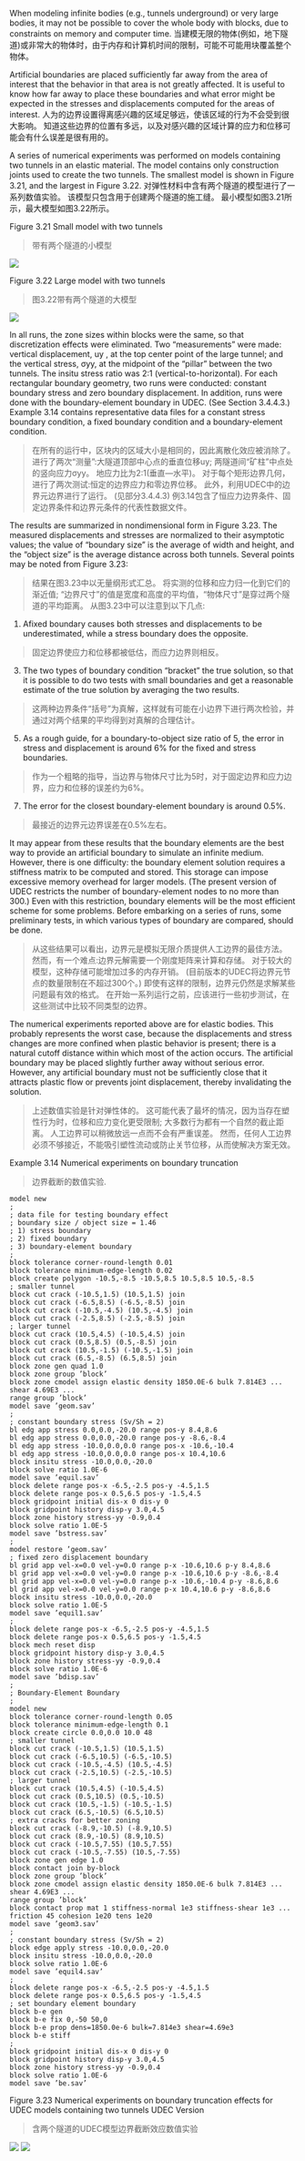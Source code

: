 When modeling infinite bodies (e.g., tunnels underground) or very large bodies, it may not be possible to cover the whole body with blocks, due to constraints on memory and computer time.
当建模无限的物体(例如，地下隧道)或非常大的物体时，由于内存和计算机时间的限制，可能不可能用块覆盖整个物体。

Artificial boundaries are placed sufficiently far away from the area of interest that the behavior in that area is not greatly affected. It is useful to know how far away to place these boundaries and what error might be expected in the stresses and displacements computed for the areas of interest.
人为的边界设置得离感兴趣的区域足够远，使该区域的行为不会受到很大影响。
知道这些边界的位置有多远，以及对感兴趣的区域计算的应力和位移可能会有什么误差是很有用的。

A series of numerical experiments was performed on models containing two tunnels in an elastic material. The model contains only construction joints used to create the two tunnels. The smallest model is shown in Figure 3.21, and the largest in Figure 3.22.
对弹性材料中含有两个隧道的模型进行了一系列数值实验。
该模型只包含用于创建两个隧道的施工缝。
最小模型如图3.21所示，最大模型如图3.22所示。

Figure 3.21 Small model with two tunnels
>带有两个隧道的小模型

![](https://obsidianxjb.oss-cn-hangzhou.aliyuncs.com/obsidian/202210141627828.png)

Figure 3.22 Large model with two tunnels
>图3.22带有两个隧道的大模型

![](https://obsidianxjb.oss-cn-hangzhou.aliyuncs.com/obsidian/202210141628572.png)

In all runs, the zone sizes within blocks were the same, so that discretization effects were eliminated.
Two “measurements” were made: vertical displacement, uy , at the top center point of the large tunnel; and the vertical stress, σyy, at the midpoint of the “pillar” between the two tunnels. The insitu stress ratio was 2:1 (vertical-to-horizontal). For each rectangular boundary geometry, two runs were conducted: constant boundary stress and zero boundary displacement. In addition, runs were done with the boundary-element boundary in UDEC. (See Section 3.4.4.3.) Example 3.14 contains representative data files for a constant stress boundary condition, a fixed boundary condition and a boundary-element condition.
>在所有的运行中，区块内的区域大小是相同的，因此离散化效应被消除了。
进行了两次“测量”:大隧道顶部中心点的垂直位移uy;
两隧道间“矿柱”中点处的竖向应力σyy。
地应力比为2:1(垂直—水平)。
对于每个矩形边界几何，进行了两次测试:恒定的边界应力和零边界位移。
此外，利用UDEC中的边界元边界进行了运行。
(见部分3.4.4.3)
例3.14包含了恒应力边界条件、固定边界条件和边界元条件的代表性数据文件。

The results are summarized in nondimensional form in Figure 3.23. The measured displacements and stresses are normalized to their asymptotic values; the value of “boundary size” is the average of width and height, and the “object size” is the average distance across both tunnels. Several points may be noted from Figure 3.23:
>结果在图3.23中以无量纲形式汇总。
将实测的位移和应力归一化到它们的渐近值;
“边界尺寸”的值是宽度和高度的平均值，“物体尺寸”是穿过两个隧道的平均距离。
从图3.23中可以注意到以下几点:

1. Afixed boundary causes both stresses and displacements to be underestimated, while a stress boundary does the opposite.
>固定边界使应力和位移都被低估，而应力边界则相反。
3. The two types of boundary condition “bracket” the true solution, so that it is possible to do two tests with small boundaries and get a reasonable estimate of the true solution by averaging the two results.
>这两种边界条件“括号”为真解，这样就有可能在小边界下进行两次检验，并通过对两个结果的平均得到对真解的合理估计。
5. As a rough guide, for a boundary-to-object size ratio of 5, the error in stress and displacement is around 6% for the fixed and stress boundaries.
>作为一个粗略的指导，当边界与物体尺寸比为5时，对于固定边界和应力边界，应力和位移的误差约为6%。
7. The error for the closest boundary-element boundary is around 0.5%.
>最接近的边界元边界误差在0.5%左右。

It may appear from these results that the boundary elements are the best way to provide an artificial boundary to simulate an infinite medium. However, there is one difficulty: the boundary element solution requires a stiffness matrix to be computed and stored. This storage can impose excessive memory overhead for larger models. (The present version of UDEC restricts the number of boundary-element nodes to no more than 300.) Even with this restriction, boundary elements will be the most efficient scheme for some problems. Before embarking on a series of runs, some preliminary tests, in which various types of boundary are compared, should be done.
>从这些结果可以看出，边界元是模拟无限介质提供人工边界的最佳方法。
然而，有一个难点:边界元解需要一个刚度矩阵来计算和存储。
对于较大的模型，这种存储可能增加过多的内存开销。
(目前版本的UDEC将边界元节点的数量限制在不超过300个。)
即使有这样的限制，边界元仍然是求解某些问题最有效的格式。
在开始一系列运行之前，应该进行一些初步测试，在这些测试中比较不同类型的边界。

The numerical experiments reported above are for elastic bodies. This probably represents the worst case, because the displacements and stress changes are more confined when plastic behavior is present; there is a natural cutoff distance within which most of the action occurs. The artificial boundary may be placed slightly further away without serious error. However, any artificial boundary must not be sufficiently close that it attracts plastic flow or prevents joint displacement, thereby invalidating the solution.
>上述数值实验是针对弹性体的。
这可能代表了最坏的情况，因为当存在塑性行为时，位移和应力变化更受限制;
大多数行为都有一个自然的截止距离。
人工边界可以稍微放远一点而不会有严重误差。
然而，任何人工边界必须不够接近，不能吸引塑性流动或防止关节位移，从而使解决方案无效。

Example 3.14 Numerical experiments on boundary truncation
>边界截断的数值实验.

```udec
model new
;
; data file for testing boundary effect
; boundary size / object size = 1.46
; 1) stress boundary
; 2) fixed boundary
; 3) boundary-element boundary
;
block tolerance corner-round-length 0.01
block tolerance minimum-edge-length 0.02
block create polygon -10.5,-8.5 -10.5,8.5 10.5,8.5 10.5,-8.5
; smaller tunnel
block cut crack (-10.5,1.5) (10.5,1.5) join
block cut crack (-6.5,8.5) (-6.5,-8.5) join
block cut crack (-10.5,-4.5) (10.5,-4.5) join
block cut crack (-2.5,8.5) (-2.5,-8.5) join
; larger tunnel
block cut crack (10.5,4.5) (-10.5,4.5) join
block cut crack (0.5,8.5) (0.5,-8.5) join
block cut crack (10.5,-1.5) (-10.5,-1.5) join
block cut crack (6.5,-8.5) (6.5,8.5) join
block zone gen quad 1.0
block zone group ’block’
block zone cmodel assign elastic density 1850.0E-6 bulk 7.814E3 ...
shear 4.69E3 ...
range group ’block’
model save ’geom.sav’
;
; constant boundary stress (Sv/Sh = 2)
bl edg app stress 0.0,0.0,-20.0 range pos-y 8.4,8.6
bl edg app stress 0.0,0.0,-20.0 range pos-y -8.6,-8.4
bl edg app stress -10.0,0.0,0.0 range pos-x -10.6,-10.4
bl edg app stress -10.0,0.0,0.0 range pos-x 10.4,10.6
block insitu stress -10.0,0.0,-20.0
block solve ratio 1.0E-6
model save ’equil.sav’
block delete range pos-x -6.5,-2.5 pos-y -4.5,1.5
block delete range pos-x 0.5,6.5 pos-y -1.5,4.5
block gridpoint initial dis-x 0 dis-y 0
block gridpoint history disp-y 3.0,4.5
block zone history stress-yy -0.9,0.4
block solve ratio 1.0E-5
model save ’bstress.sav’
;
model restore ’geom.sav’
; fixed zero displacement boundary
bl grid app vel-x=0.0 vel-y=0.0 range p-x -10.6,10.6 p-y 8.4,8.6
bl grid app vel-x=0.0 vel-y=0.0 range p-x -10.6,10.6 p-y -8.6,-8.4
bl grid app vel-x=0.0 vel-y=0.0 range p-x -10.6,-10.4 p-y -8.6,8.6
bl grid app vel-x=0.0 vel-y=0.0 range p-x 10.4,10.6 p-y -8.6,8.6
block insitu stress -10.0,0.0,-20.0
block solve ratio 1.0E-5
model save ’equil1.sav’
;
block delete range pos-x -6.5,-2.5 pos-y -4.5,1.5
block delete range pos-x 0.5,6.5 pos-y -1.5,4.5
block mech reset disp
block gridpoint history disp-y 3.0,4.5
block zone history stress-yy -0.9,0.4
block solve ratio 1.0E-6
model save ’bdisp.sav’
;
; Boundary-Element Boundary
;
model new
block tolerance corner-round-length 0.05
block tolerance minimum-edge-length 0.1
block create circle 0.0,0.0 10.0 48
; smaller tunnel
block cut crack (-10.5,1.5) (10.5,1.5)
block cut crack (-6.5,10.5) (-6.5,-10.5)
block cut crack (-10.5,-4.5) (10.5,-4.5)
block cut crack (-2.5,10.5) (-2.5,-10.5)
; larger tunnel
block cut crack (10.5,4.5) (-10.5,4.5)
block cut crack (0.5,10.5) (0.5,-10.5)
block cut crack (10.5,-1.5) (-10.5,-1.5)
block cut crack (6.5,-10.5) (6.5,10.5)
; extra cracks for better zoning
block cut crack (-8.9,-10.5) (-8.9,10.5)
block cut crack (8.9,-10.5) (8.9,10.5)
block cut crack (-10.5,7.55) (10.5,7.55)
block cut crack (-10.5,-7.55) (10.5,-7.55)
block zone gen edge 1.0
block contact join by-block
block zone group ’block’
block zone cmodel assign elastic density 1850.0E-6 bulk 7.814E3 ...
shear 4.69E3 ...
range group ’block’
block contact prop mat 1 stiffness-normal 1e3 stiffness-shear 1e3 ...
friction 45 cohesion 1e20 tens 1e20
model save ’geom3.sav’
;
; constant boundary stress (Sv/Sh = 2)
block edge apply stress -10.0,0.0,-20.0
block insitu stress -10.0,0.0,-20.0
block solve ratio 1.0E-6
model save ’equil4.sav’
;
block delete range pos-x -6.5,-2.5 pos-y -4.5,1.5
block delete range pos-x 0.5,6.5 pos-y -1.5,4.5
; set boundary element boundary
block b-e gen
block b-e fix 0,-50 50,0
block b-e prop dens=1850.0e-6 bulk=7.814e3 shear=4.69e3
block b-e stiff
;
block gridpoint initial dis-x 0 dis-y 0
block gridpoint history disp-y 3.0,4.5
block zone history stress-yy -0.9,0.4
block solve ratio 1.0E-6
model save ’be.sav’
```

Figure 3.23 Numerical experiments on boundary truncation effects for UDEC models containing two tunnels UDEC Version
>含两个隧道的UDEC模型边界截断效应数值实验

![](https://obsidianxjb.oss-cn-hangzhou.aliyuncs.com/obsidian/202210141633007.png)
![](https://obsidianxjb.oss-cn-hangzhou.aliyuncs.com/obsidian/202210141633904.png)


